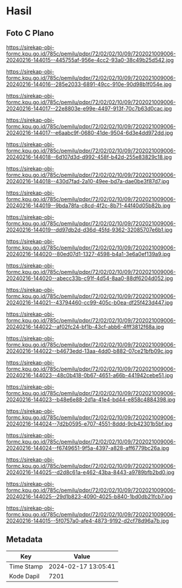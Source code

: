 # Hasil

## Foto C Plano

https://sirekap-obj-formc.kpu.go.id/785c/pemilu/pdpr/72/02/02/10/09/7202021009006-20240216-144015--445755af-956e-4cc2-93a0-38c49b25d542.jpg

https://sirekap-obj-formc.kpu.go.id/785c/pemilu/pdpr/72/02/02/10/09/7202021009006-20240216-144016--285e2033-6891-49cc-910e-90d98b1f054e.jpg

https://sirekap-obj-formc.kpu.go.id/785c/pemilu/pdpr/72/02/02/10/09/7202021009006-20240216-144017--22e8803e-e99e-4497-913f-70c7b63d0cac.jpg

https://sirekap-obj-formc.kpu.go.id/785c/pemilu/pdpr/72/02/02/10/09/7202021009006-20240216-144017--e6aabc9f-0680-41de-9504-6d3e4dd972dd.jpg

https://sirekap-obj-formc.kpu.go.id/785c/pemilu/pdpr/72/02/02/10/09/7202021009006-20240216-144018--6d107d3d-d992-458f-b42d-255e83829c18.jpg

https://sirekap-obj-formc.kpu.go.id/785c/pemilu/pdpr/72/02/02/10/09/7202021009006-20240216-144018--430d7fad-2a10-49ee-bd7a-dae0be3f87d7.jpg

https://sirekap-obj-formc.kpu.go.id/785c/pemilu/pdpr/72/02/02/10/09/7202021009006-20240216-144019--9bda78fa-c8cd-4f2c-8b71-44f40d05b82b.jpg

https://sirekap-obj-formc.kpu.go.id/785c/pemilu/pdpr/72/02/02/10/09/7202021009006-20240216-144019--dd97db2d-d36d-45fd-9362-32085707e6b1.jpg

https://sirekap-obj-formc.kpu.go.id/785c/pemilu/pdpr/72/02/02/10/09/7202021009006-20240216-144020--80ed07d1-1327-4598-b4a1-3e6a0ef139a9.jpg

https://sirekap-obj-formc.kpu.go.id/785c/pemilu/pdpr/72/02/02/10/09/7202021009006-20240216-144020--abecc33b-c91f-4d54-8aa0-88df6204d052.jpg

https://sirekap-obj-formc.kpu.go.id/785c/pemilu/pdpr/72/02/02/10/09/7202021009006-20240216-144021--43794460-cc99-405c-b0ea-df25f423d447.jpg

https://sirekap-obj-formc.kpu.go.id/785c/pemilu/pdpr/72/02/02/10/09/7202021009006-20240216-144022--af02fc24-bf1b-43cf-abb6-4fff3812f68a.jpg

https://sirekap-obj-formc.kpu.go.id/785c/pemilu/pdpr/72/02/02/10/09/7202021009006-20240216-144022--b4673edd-13aa-4dd0-b882-07ce21bfb09c.jpg

https://sirekap-obj-formc.kpu.go.id/785c/pemilu/pdpr/72/02/02/10/09/7202021009006-20240216-144023--48c0b418-0b67-4651-a66b-441942cebe51.jpg

https://sirekap-obj-formc.kpu.go.id/785c/pemilu/pdpr/72/02/02/10/09/7202021009006-20240216-144023--b48e6e88-2d1a-41e4-bd44-e858c4884398.jpg

https://sirekap-obj-formc.kpu.go.id/785c/pemilu/pdpr/72/02/02/10/09/7202021009006-20240216-144024--7d2b0595-e707-4551-8ddd-9cb42301b5bf.jpg

https://sirekap-obj-formc.kpu.go.id/785c/pemilu/pdpr/72/02/02/10/09/7202021009006-20240216-144024--f6749651-9f5a-4397-a828-aff6779bc26a.jpg

https://sirekap-obj-formc.kpu.go.id/785c/pemilu/pdpr/72/02/02/10/09/7202021009006-20240216-144025--d2d8c61a-e462-43ba-8443-a9789bfb2bd0.jpg

https://sirekap-obj-formc.kpu.go.id/785c/pemilu/pdpr/72/02/02/10/09/7202021009006-20240216-144025--29d1b823-4090-4025-b840-1bd0db21fcb7.jpg

https://sirekap-obj-formc.kpu.go.id/785c/pemilu/pdpr/72/02/02/10/09/7202021009006-20240216-144015--5f0757a0-afe4-4873-9192-d2cf78d96a7b.jpg


## Metadata

| Key        | Value               |
| ---------- | ------------------- |
| Time Stamp | 2024-02-17 13:05:41 |
| Kode Dapil | 7201                |



